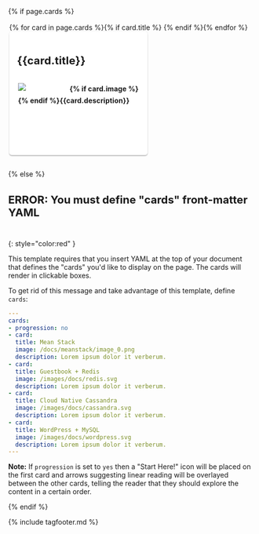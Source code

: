 {% if page.cards %}<!-- check for this before going any further; if not present, skip to else at bottom -->
<style>
h2, h3, h4 {
  border-bottom: 0px !important;
  font-size: 22px !important;
  padding-bottom: 20px !important;
}
.colContainer {
  padding-top:2px;
  padding-left: 2px;
  overflow: auto;
}
#samples a {
  color: #000;
}
.col3rd {
  display: block;
  float: left;
  margin-right: 30px;
  margin-bottom: 30px;
  overflow: hidden;
}
.col3rd h3, .col2nd h3 {
  margin-bottom: 0px !important;
}
.col3rd .button, .col2nd .button {
  margin-top: 20px;
  border-radius: 2px;
}
.col3rd p, .col2nd p {
  margin-left: 2px;
}
.col2nd {
  display: block;
  width: 400px;
  float: left;
  margin-right: 30px;
  margin-bottom: 30px;
  overflow: hidden;
}
.shadowbox {
  width: 250px;
  display: inline;
  float: left;
  text-transform: none;
  font-weight: bold;
  text-overflow: ellipsis;
  overflow: hidden;
  line-height: 24px;
  position: relative;
  display: block;
  cursor: pointer;
  box-shadow: 0 2px 2px rgba(0,0,0,.24),0 0 2px rgba(0,0,0,.12);
  border-radius: 5px;
  background: #fff;
  transition: all .3s;
  padding: 16px;
  margin: 0 16px 16px 0;
  text-decoration: none;
  letter-spacing: .01em;
  height: 220px;
}
.shadowbox img {
    min-width: 100px;
    max-width: 100px;
    max-height: 50px;
    margin-right: 5px;
    margin-bottom: 5px;
    float: left;
}
</style>

<div class="colContainer">
{% for card in page.cards %}{% if card.title %}
  <div class="col3rd shadowbox">
    <h3>{{card.title}}</h3>
    <p>{% if card.image %}<img src="{{card.image}}">{% endif %}{{card.description}}</p>
  </div>
{% endif %}{% endfor %}
</div>

{% else %}

### ERROR: You must define "cards" front-matter YAML
{: style="color:red" }

This template requires that you insert YAML at the top of your document
that defines the "cards" you'd like to display on the page. The cards will
render in clickable boxes.

To get rid of this message and take advantage of this template, define `cards`:

```yaml
---
cards:
- progression: no
- card:
  title: Mean Stack
  image: /docs/meanstack/image_0.png
  description: Lorem ipsum dolor it verberum.
- card:
  title: Guestbook + Redis
  image: /images/docs/redis.svg
  description: Lorem ipsum dolor it verberum.
- card:
  title: Cloud Native Cassandra
  image: /images/docs/cassandra.svg
  description: Lorem ipsum dolor it verberum.
- card:
  title: WordPress + MySQL
  image: /images/docs/wordpress.svg
  description: Lorem ipsum dolor it verberum.
---
```

**Note:** If `progression` is set to `yes` then a "Start Here!" icon will be
placed on the first card and arrows suggesting linear reading will be overlayed
between the other cards, telling the reader that they should explore the content
in a certain order.

{% endif %}

{% include tagfooter.md %}

